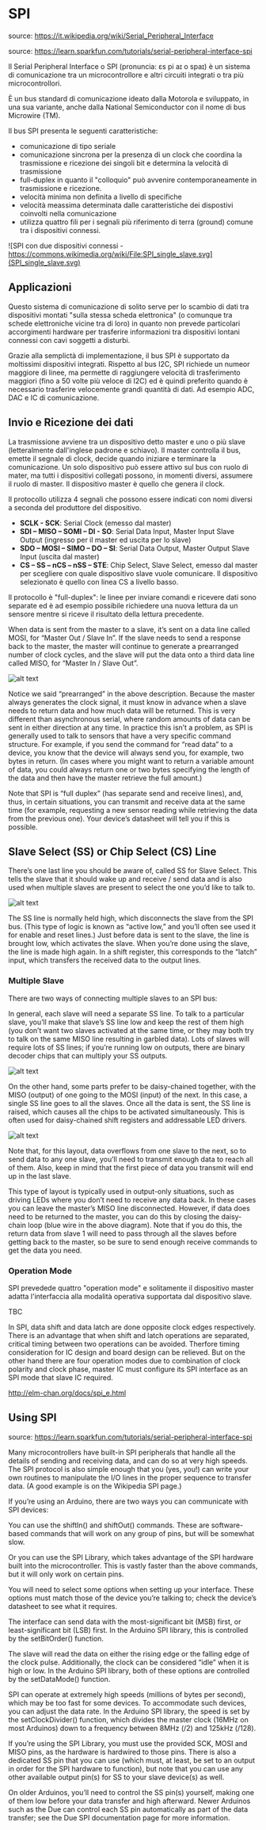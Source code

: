 # SPI

source: https://it.wikipedia.org/wiki/Serial_Peripheral_Interface

source: https://learn.sparkfun.com/tutorials/serial-peripheral-interface-spi

Il Serial Peripheral Interface o SPI (pronuncia: ɛs pi aɪ o spaɪ) è un sistema di comunicazione tra un microcontrollore e altri circuiti integrati o tra più microcontrollori.

È un bus standard di comunicazione ideato dalla Motorola e sviluppato, in una sua variante, anche dalla National Semiconductor con il nome di bus Microwire (TM).

Il bus SPI presenta le seguenti caratteristiche:

* comunicazione di tipo seriale
* comunicazione sincrona per la presenza di un clock che coordina la trasmissione e ricezione dei singoli bit e determina la velocità di trasmissione
* full-duplex in quanto il "colloquio" può avvenire contemporaneamente in trasmissione e ricezione.
* velocità minima non definita a livello di specifiche
* velocità meassima determinata dalle caratteristiche dei dispostivi coinvolti nella comunicazione
* utilizza quattro fili per i segnali più riferimento di terra (ground) comune tra i dispositivi connessi.

![SPI con due dispositivi connessi - https://commons.wikimedia.org/wiki/File:SPI_single_slave.svg](SPI_single_slave.svg)

## Applicazioni
Questo sistema di comunicazione di solito serve per lo scambio di dati tra dispositivi montati "sulla stessa scheda elettronica" (o comunque tra schede elettroniche vicine tra di loro) in quanto non prevede particolari accorgimenti hardware per trasferire informazioni tra dispositivi lontani connessi con cavi soggetti a disturbi.

Grazie alla semplictà di implementazione, il bus SPI è supportato da moltissimi dispositivi integrati. Rispetto al bus I2C, SPI richiede un numeor maggiore di linee, ma permette di raggiungere velocità di trasferimento maggiori (fino a 50 volte più veloce di I2C) ed è quindi preferito quando è necessario trasferire velocemente grandi quantità di dati. Ad esempio ADC, DAC e IC di comunicazione.


## Invio e Ricezione dei dati
La trasmissione avviene tra un dispositivo detto master e uno o più slave (letteralmente dall'inglese padrone e schiavo). Il master controlla il bus, emette il segnale di clock, decide quando iniziare e terminare la comunicazione. 
Un solo dispositivo può essere attivo sul bus con ruolo di mater, ma tutti i dispositivi collegati possono, in momenti diversi, assumere il ruolo di master. Il dispositivo master è quello che genera il clock.

Il protocollo utilizza 4 segnali che possono essere indicati con nomi diversi a seconda del produttore del dispositivo.

* **SCLK - SCK**: Serial Clock (emesso dal master)
* **SDI – MISO – SOMI – DI - SO**: Serial Data Input, Master Input Slave Output (ingresso per il master ed uscita per lo slave)
* **SDO – MOSI – SIMO – DO – SI**: Serial Data Output, Master Output Slave Input (uscita dal master)
* **CS – SS – nCS – nSS – STE**: Chip Select, Slave Select, emesso dal master per scegliere con quale dispositivo slave vuole comunicare. Il dispositivo selezionato è quello con linea CS a livello basso.

Il protocollo è "full-duplex": le linee per inviare comandi e ricevere dati sono separate ed è ad esempio possibile richiedere una nuova lettura da un sensore mentre si riceve il risultato della lettura precedente.


When data is sent from the master to a slave, it’s sent on a data line called MOSI, for “Master Out / Slave In”. If the slave needs to send a response back to the master, the master will continue to generate a prearranged number of clock cycles, and the slave will put the data onto a third data line called MISO, for “Master In / Slave Out”.

![alt text](images/spi_bus.png "Protocollo SPI")

Notice we said “prearranged” in the above description. Because the master always generates the clock signal, it must know in advance when a slave needs to return data and how much data will be returned. This is very different than asynchronous serial, where random amounts of data can be sent in either direction at any time. In practice this isn’t a problem, as SPI is generally used to talk to sensors that have a very specific command structure. For example, if you send the command for “read data” to a device, you know that the device will always send you, for example, two bytes in return. (In cases where you might want to return a variable amount of data, you could always return one or two bytes specifying the length of the data and then have the master retrieve the full amount.)

Note that SPI is “full duplex” (has separate send and receive lines), and, thus, in certain situations, you can transmit and receive data at the same time (for example, requesting a new sensor reading while retrieving the data from the previous one). Your device’s datasheet will tell you if this is possible.

## Slave Select (SS) or Chip Select (CS) Line

There’s one last line you should be aware of, called SS for Slave Select. This tells the slave that it should wake up and receive / send data and is also used when multiple slaves are present to select the one you’d like to talk to.

![alt text](images/sync_spi_communication_with_slave_selection.png "Protocollo SPI con Slave Selection")

The SS line is normally held high, which disconnects the slave from the SPI bus. (This type of logic is known as “active low,” and you’ll often see used it for enable and reset lines.) Just before data is sent to the slave, the line is brought low, which activates the slave. When you’re done using the slave, the line is made high again. In a shift register, this corresponds to the “latch” input, which transfers the received data to the output lines.

### Multiple Slave

There are two ways of connecting multiple slaves to an SPI bus:

In general, each slave will need a separate SS line. To talk to a particular slave, you’ll make that slave’s SS line low and keep the rest of them high (you don’t want two slaves activated at the same time, or they may both try to talk on the same MISO line resulting in garbled data). Lots of slaves will require lots of SS lines; if you’re running low on outputs, there are binary decoder chips that can multiply your SS outputs.

![alt text](images/SPI_multiple_SS_line.png "Multiple Slave Selection Line")

On the other hand, some parts prefer to be daisy-chained together, with the MISO (output) of one going to the MOSI (input) of the next. In this case, a single SS line goes to all the slaves. Once all the data is sent, the SS line is raised, which causes all the chips to be activated simultaneously. This is often used for daisy-chained shift registers and addressable LED drivers.

![alt text](images/spi_daisy_chain_slave.png "Daisy Chain Slave")

Note that, for this layout, data overflows from one slave to the next, so to send data to any one slave, you’ll need to transmit enough data to reach all of them. Also, keep in mind that the first piece of data you transmit will end up in the last slave.

This type of layout is typically used in output-only situations, such as driving LEDs where you don’t need to receive any data back. In these cases you can leave the master’s MISO line disconnected. However, if data does need to be returned to the master, you can do this by closing the daisy-chain loop (blue wire in the above diagram). Note that if you do this, the return data from slave 1 will need to pass through all the slaves before getting back to the master, so be sure to send enough receive commands to get the data you need.

### Operation Mode
SPI prevedede quattro "operation mode" e solitamente il dispositivo master adatta l'interfaccia alla modalità operativa supportata dal dispositivo slave.

TBC

In SPI, data shift and data latch are done opposite clock edges respectively. There is an advantage that when shift and latch operations are separated, critical timing between two operations can be avoided. Therfore timing consideration for IC design and board design can be relieved. But on the other hand there are four operation modes due to combination of clock polarity and clock phase, master IC must configure its SPI interface as an SPI mode that slave IC required.


http://elm-chan.org/docs/spi_e.html

## Using SPI
source: https://learn.sparkfun.com/tutorials/serial-peripheral-interface-spi


Many microcontrollers have built-in SPI peripherals that handle all the details of sending and receiving data, and can do so at very high speeds. The SPI protocol is also simple enough that you (yes, you!) can write your own routines to manipulate the I/O lines in the proper sequence to transfer data. (A good example is on the Wikipedia SPI page.)

If you’re using an Arduino, there are two ways you can communicate with SPI devices:

You can use the shiftIn() and shiftOut() commands. These are software-based commands that will work on any group of pins, but will be somewhat slow.

Or you can use the SPI Library, which takes advantage of the SPI hardware built into the microcontroller. This is vastly faster than the above commands, but it will only work on certain pins.

You will need to select some options when setting up your interface. These options must match those of the device you’re talking to; check the device’s datasheet to see what it requires.

The interface can send data with the most-significant bit (MSB) first, or least-significant bit (LSB) first. In the Arduino SPI library, this is controlled by the setBitOrder() function.

The slave will read the data on either the rising edge or the falling edge of the clock pulse. Additionally, the clock can be considered “idle” when it is high or low. In the Arduino SPI library, both of these options are controlled by the setDataMode() function.

SPI can operate at extremely high speeds (millions of bytes per second), which may be too fast for some devices. To accommodate such devices, you can adjust the data rate. In the Arduino SPI library, the speed is set by the setClockDivider() function, which divides the master clock (16MHz on most Arduinos) down to a frequency between 8MHz (/2) and 125kHz (/128).

If you’re using the SPI Library, you must use the provided SCK, MOSI and MISO pins, as the hardware is hardwired to those pins. There is also a dedicated SS pin that you can use (which must, at least, be set to an output in order for the SPI hardware to function), but note that you can use any other available output pin(s) for SS to your slave device(s) as well.

On older Arduinos, you’ll need to control the SS pin(s) yourself, making one of them low before your data transfer and high afterward. Newer Arduinos such as the Due can control each SS pin automatically as part of the data transfer; see the Due SPI documentation page for more information.


